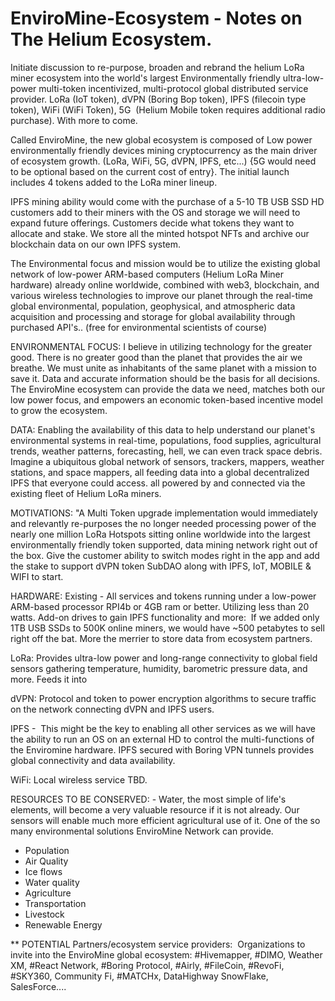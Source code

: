 # EnviroMine-Ecosystem - Notes on The Helium Ecosystem.

Initiate discussion to re-purpose, broaden and rebrand the helium LoRa miner ecosystem into the world's largest Environmentally friendly ultra-low-power multi-token incentivized, multi-protocol global distributed service provider. LoRa (IoT token), dVPN (Boring Bop token), IPFS (filecoin type token), WiFi (WiFi Token), 5G  (Helium Mobile token requires additional radio purchase). With more to come.

Called EnviroMine, the new global ecosystem is composed of Low power environmentally friendly devices mining cryptocurrency as the main driver of ecosystem growth. (LoRa, WiFi, 5G, dVPN, IPFS, etc...) {5G would need to be optional based on the current cost of entry}. The initial launch includes 4 tokens added to the LoRa miner lineup. 

IPFS mining ability would come with the purchase of a 5-10 TB USB SSD HD customers add to their miners with the OS and storage we will need to expand future offerings. Customers decide what tokens they want to allocate and stake. We store all the minted hotspot NFTs and archive our blockchain data on our own IPFS system.   

The Environmental focus and mission would be to utilize the existing global network of low-power ARM-based computers (Helium LoRa Miner hardware) already online worldwide, combined with web3, blockchain, and various wireless technologies to improve our planet through the real-time global environmental, population, geophysical, and atmospheric data acquisition and processing and storage for global availability through purchased API's.. (free for environmental scientists of course)

ENVIRONMENTAL FOCUS: I believe in utilizing technology for the greater good. There is no greater good than the planet that provides the air we breathe. We must unite as inhabitants of the same planet with a mission to save it. Data and accurate information should be the basis for all decisions. 
The EnviroMine ecosystem can provide the data we need, matches both our low power focus, and empowers an economic token-based incentive model to grow the ecosystem.  

DATA: Enabling the availability of this data to help understand our planet's environmental systems in real-time, populations, food supplies, agricultural trends, weather patterns, forecasting, hell, we can even track space debris. Imagine a ubiquitous global network of sensors, trackers, mappers, weather stations, and space mappers, all feeding data into a global decentralized IPFS that everyone could access. all powered by and connected via the existing fleet of Helium LoRa miners.

MOTIVATIONS: "A Multi Token upgrade implementation would immediately and relevantly re-purposes the no longer needed processing power of the nearly one million LoRa Hotspots sitting online worldwide into the largest environmentally friendly token supported, data mining network right out of the box. Give the customer ability to switch modes right in the app and add the stake to support dVPN token SubDAO along with IPFS, IoT, MOBILE & WIFI to start.

HARDWARE: Existing - All services and tokens running under a low-power ARM-based processor RPI4b or 4GB ram or better. Utilizing less than 20 watts. Add-on drives to gain IPFS functionality and more:  If we added only 1TB USB SSDs to 500K online miners, we would have ~500 petabytes to sell right off the bat. More the merrier to store data from ecosystem partners. 

LoRa: Provides ultra-low power and long-range connectivity to global field sensors gathering temperature, humidity, barometric pressure data, and more. Feeds it into 

dVPN: Protocol and token to power encryption algorithms to secure traffic on the network connecting dVPN and IPFS users. 

IPFS -  This might be the key to enabling all other services as we will have the ability to run an OS on an external HD to control the multi-functions of the Enviromine hardware. IPFS secured with Boring VPN tunnels provides global connectivity and data availability. 

WiFi: Local wireless service TBD. 

RESOURCES TO BE CONSERVED: - Water, the most simple of life's elements, will become a very valuable resource if it is not already. Our sensors will enable much more efficient agricultural use of it. One of the so many environmental solutions EnviroMine Network can provide.  

- Population
- Air Quality
- Ice flows
- Water quality
- Agriculture
- Transportation
- Livestock
- Renewable Energy

** POTENTIAL Partners/ecosystem service providers:  Organizations to invite into the EnviroMine global ecosystem: #Hivemapper, #DIMO, Weather XM, #React Network, #Boring Protocol, #Airly, #FileCoin, #RevoFi, #SKY360, Community Fi, #MATCHx, DataHighway SnowFlake, SalesForce....


